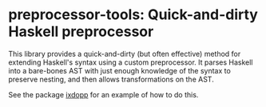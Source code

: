 # preprocessor-tools: Quick-and-dirty Haskell preprocessor

This library provides a quick-and-dirty (but often effective) method for
extending Haskell's syntax using a custom preprocessor.  It parses
Haskell into a bare-bones AST with just enough knowledge of the syntax
to preserve nesting, and then allows transformations on the AST.

See the package
[ixdopp](http://hackage.haskell.org/cgi-bin/hackage-scripts/package/ixdopp)
for an example of how to do this.

